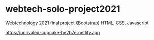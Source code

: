 # webtech-solo-project2021
Webtechnology 2021 final project (Bootstrap)
HTML, CSS, Javascript


https://unrivaled-cupcake-be2b7e.netlify.app
